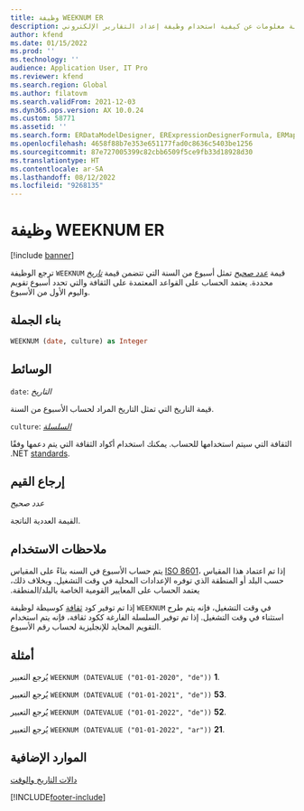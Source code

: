 ```yaml
---
title: وظيفة WEEKNUM ER
description: توفر هذه المقالة معلومات عن كيفية استخدام وظيفة إعداد التقارير الإلكتروني WEEKNUM‏ (ER).
author: kfend
ms.date: 01/15/2022
ms.prod: ''
ms.technology: ''
audience: Application User, IT Pro
ms.reviewer: kfend
ms.search.region: Global
ms.author: filatovm
ms.search.validFrom: 2021-12-03
ms.dyn365.ops.version: AX 10.0.24
ms.custom: 58771
ms.assetid: ''
ms.search.form: ERDataModelDesigner, ERExpressionDesignerFormula, ERMappedFormatDesigner, ERModelMappingDesigner
ms.openlocfilehash: 4658f88b7e353e651177fad0c8636c5403be1256
ms.sourcegitcommit: 87e727005399c82cbb6509f5ce9fb33d18928d30
ms.translationtype: HT
ms.contentlocale: ar-SA
ms.lasthandoff: 08/12/2022
ms.locfileid: "9268135"
---
```

# <a name="weeknum-er-function"></a>وظيفة WEEKNUM ER

[!include [banner](../includes/banner.md)]

ترجع الوظيفة `WEEKNUM` قيمة *[عدد صحيح](er-formula-supported-data-types-primitive.md#integer)* تمثل أسبوع من السنة التي تتضمن قيمة *[تاريخ](er-formula-supported-data-types-primitive.md#date)* محددة. يعتمد الحساب على القواعد المعتمدة على الثقافة والتي تحدد أسبوع تقويم واليوم الأول من الأسبوع.

## <a name="syntax"></a>بناء الجملة

```vb
WEEKNUM (date, culture) as Integer
```

## <a name=""></a><a name="arguments">الوسائط</a>

`date`: *التاريخ*

قيمة التاريخ التي تمثل التاريخ المراد لحساب الأسبوع من السنة.

`culture`: *[السلسلة](er-formula-supported-data-types-primitive.md#string)*

الثقافة التي سيتم استخدامها للحساب. يمكنك استخدام أكواد الثقافة التي يتم دعمها وفقًا .NET [standards](/dotnet/api/system.globalization.cultureinfo.getcultures?view=net-5.0).

## <a name="return-values"></a>إرجاع القيم

*عدد صحيح*

القيمة العددية الناتجة.

## <a name="usage-notes"></a>ملاحظات الاستخدام

يتم حساب الأسبوع في السنه بناءً على المقياس [ISO 8601](https://www.iso.org/iso-8601-date-and-time-format.html)، إذا تم اعتماد هذا المقياس ‏‫حسب البلد أو المنطقة الذي توفره الإعدادات المحلية في وقت التشغيل. وبخلاف ذلك، يعتمد الحساب على المعايير القومية الخاصة بالبلد/المنطقة.

إذا تم توفير كود [ثقافة](#arguments) كوسيطة لوظيفة `WEEKNUM` في وقت التشغيل، فإنه يتم طرح استثناء في وقت التشغيل. إذا تم توفير السلسلة الفارغة ككود ثقافة، فإنه يتم استخدام التقويم المحايد للإنجليزية لحساب رقم الأسبوع.

## <a name="examples"></a>أمثلة

يُرجع التعبير `WEEKNUM (DATEVALUE ("01-01-2020", "de"))` **1**.

يُرجع التعبير `WEEKNUM (DATEVALUE ("01-01-2021", "de"))` **53**.

يُرجع التعبير `WEEKNUM (DATEVALUE ("01-01-2022", "de"))` **52**.

يُرجع التعبير `WEEKNUM (DATEVALUE ("01-01-2022", "ar"))` **21**.

## <a name="additional-resources"></a>الموارد الإضافية

[‏‫دالات التاريخ والوقت‬](er-functions-category-datetime.md)

[!INCLUDE[footer-include](../../../includes/footer-banner.md)]

